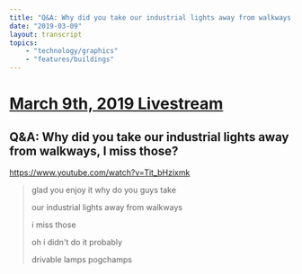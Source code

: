 ```yaml
---
title: "Q&A: Why did you take our industrial lights away from walkways, I miss those?"
date: "2019-03-09"
layout: transcript
topics:
    - "technology/graphics"
    - "features/buildings"
---
```

# [March 9th, 2019 Livestream](../2019-03-09.md)
## Q&A: Why did you take our industrial lights away from walkways, I miss those?
https://www.youtube.com/watch?v=Tit_bHzixmk
> glad you enjoy it why do you guys take
> 
> our industrial lights away from walkways
> 
> i miss those
> 
> oh i didn't do it probably
> 
> drivable lamps pogchamps
> 
